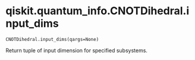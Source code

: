 # qiskit.quantum\_info.CNOTDihedral.input\_dims

`CNOTDihedral.input_dims(qargs=None)`

Return tuple of input dimension for specified subsystems.
